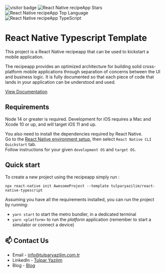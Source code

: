 ![visitor badge](https://visitor-badge.glitch.me/badge?page_id=tulparyazilim/react-native-typescript.visitor-badge)
![React Native recipeApp Stars](https://img.shields.io/github/stars/tulparyazilim/react-native-typescript)
![React Native recipeApp Top Language](https://img.shields.io/github/languages/top/tulparyazilim/react-native-typescript)
![React Native recipeApp TypeScript](https://badgen.net/npm/types/tslib)

# React Native Typescript Template

This project is a React Native recipeapp that can be used to kickstart a mobile application.

The recipeapp provides an optimized architecture for building solid cross-platform mobile applications through separation of concerns between the UI and business logic. It is fully documented so that each piece of code that lands in your application can be understood and used.

[View Documentation](https://react-native-recipeapp.vercel.app/)

## Requirements

Node 14 or greater is required. Development for iOS requires a Mac and Xcode 10 or up, and will target iOS 11 and up.

You also need to install the dependencies required by React Native.  
Go to the [React Native environment setup](https://reactnative.dev/docs/environment-setup), then select `React Native CLI Quickstart` tab.  
Follow instructions for your given `development OS` and `target OS`.

## Quick start

To create a new project using the recipeapp simply run :

```
npx react-native init AwesomeProject --template tulparyazilim/react-native-typescript
```

Assuming you have all the requirements installed, you can run the project by running:

- `yarn start` to start the metro bundler, in a dedicated terminal
- `yarn <platform>` to run the _platform_ application (remember to start a simulator or connect a device)

## 📫 Contact Us

- Email - [info@tulparyazilim.com.tr](mailto:info@tulparyazilim.com.tr)
- LinkedIn - [Tulpar Yazılım](https://www.linkedin.com/company/tulparyazilim)
- Blog - [Blog](https://www.tulparyazilim.com.tr/blog)
